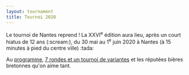 ```yaml
---
layout: tournament
title: Tournoi 2020
---
```


<p class="lead">Le tournoi de Nantes reprend&nbsp;! La XXVI<sup>e</sup> édition aura lieu, après un court hiatus de 12 ans (:scream:), du 30 mai au 1<sup>e</sup> juin 2020 à Nantes (à 15 minutes à pied du centre ville) :tada:</p>

Au [programme](/tournoi/programme), [7 rondes et un tournoi de variantes](/tournoi/tournois) et les réputées bières bretonnes qu'on aime tant.
